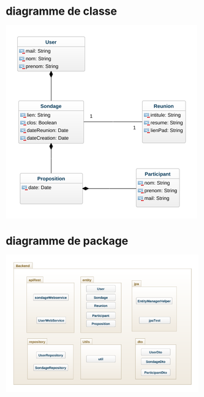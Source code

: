 
# diagramme de classe

![diagramme de classe](images/sir.png "classes")


# diagramme de package

![diagramme de package](images/sir_package.png "packages")

